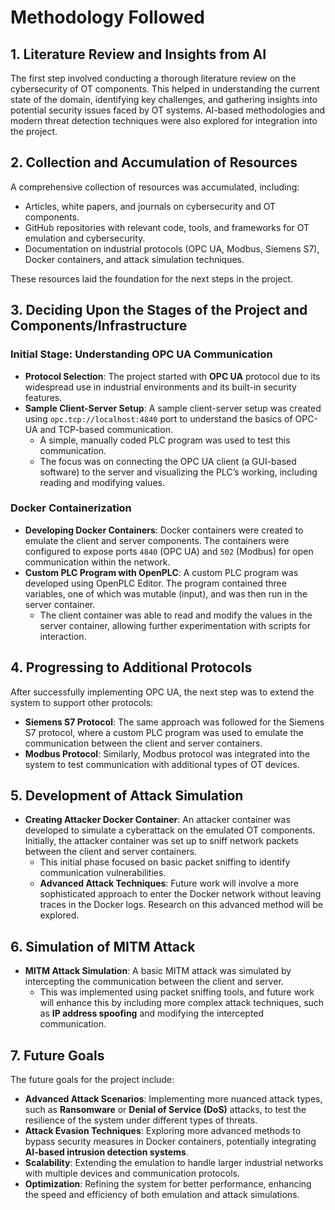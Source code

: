 # Methodology Followed

## 1. Literature Review and Insights from AI

The first step involved conducting a thorough literature review on the cybersecurity of OT components. This helped in understanding the current state of the domain, identifying key challenges, and gathering insights into potential security issues faced by OT systems. AI-based methodologies and modern threat detection techniques were also explored for integration into the project.

## 2. Collection and Accumulation of Resources

A comprehensive collection of resources was accumulated, including:
- Articles, white papers, and journals on cybersecurity and OT components.
- GitHub repositories with relevant code, tools, and frameworks for OT emulation and cybersecurity.
- Documentation on industrial protocols (OPC UA, Modbus, Siemens S7), Docker containers, and attack simulation techniques.

These resources laid the foundation for the next steps in the project.

## 3. Deciding Upon the Stages of the Project and Components/Infrastructure

### Initial Stage: Understanding OPC UA Communication
- **Protocol Selection**: The project started with **OPC UA** protocol due to its widespread use in industrial environments and its built-in security features.
- **Sample Client-Server Setup**: A sample client-server setup was created using `opc.tcp://localhost:4840` port to understand the basics of OPC-UA and TCP-based communication.
    - A simple, manually coded PLC program was used to test this communication.
    - The focus was on connecting the OPC UA client (a GUI-based software) to the server and visualizing the PLC’s working, including reading and modifying values.

### Docker Containerization
- **Developing Docker Containers**: Docker containers were created to emulate the client and server components. The containers were configured to expose ports `4840` (OPC UA) and `502` (Modbus) for open communication within the network.
- **Custom PLC Program with OpenPLC**: A custom PLC program was developed using OpenPLC Editor. The program contained three variables, one of which was mutable (input), and was then run in the server container.
    - The client container was able to read and modify the values in the server container, allowing further experimentation with scripts for interaction.

## 4. Progressing to Additional Protocols

After successfully implementing OPC UA, the next step was to extend the system to support other protocols:
- **Siemens S7 Protocol**: The same approach was followed for the Siemens S7 protocol, where a custom PLC program was used to emulate the communication between the client and server containers.
- **Modbus Protocol**: Similarly, Modbus protocol was integrated into the system to test communication with additional types of OT devices.

## 5. Development of Attack Simulation

- **Creating Attacker Docker Container**: An attacker container was developed to simulate a cyberattack on the emulated OT components. Initially, the attacker container was set up to sniff network packets between the client and server containers.
    - This initial phase focused on basic packet sniffing to identify communication vulnerabilities.
    - **Advanced Attack Techniques**: Future work will involve a more sophisticated approach to enter the Docker network without leaving traces in the Docker logs. Research on this advanced method will be explored.

## 6. Simulation of MITM Attack

- **MITM Attack Simulation**: A basic MITM attack was simulated by intercepting the communication between the client and server. 
    - This was implemented using packet sniffing tools, and future work will enhance this by including more complex attack techniques, such as **IP address spoofing** and modifying the intercepted communication.

## 7. Future Goals

The future goals for the project include:
- **Advanced Attack Scenarios**: Implementing more nuanced attack types, such as **Ransomware** or **Denial of Service (DoS)** attacks, to test the resilience of the system under different types of threats.
- **Attack Evasion Techniques**: Exploring more advanced methods to bypass security measures in Docker containers, potentially integrating **AI-based intrusion detection systems**.
- **Scalability**: Extending the emulation to handle larger industrial networks with multiple devices and communication protocols.
- **Optimization**: Refining the system for better performance, enhancing the speed and efficiency of both emulation and attack simulations.

